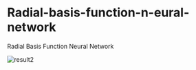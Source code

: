 # Radial-basis-function-n-eural-network
Radial Basis Function Neural Network

![result2](https://github.com/Yousef-Sharafi/Radial-basis-function-neural-network-without-toolbox/assets/142591174/ac0e8036-ffb2-4c77-a1ed-455762a9a1a2)




